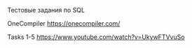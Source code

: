 Тестовые задания по SQL

OneCompiler https://onecompiler.com/

Tasks 1-5 https://www.youtube.com/watch?v=UkywFTVvuSo

